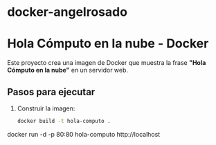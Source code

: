 # docker-angelrosado
# Hola Cómputo en la nube - Docker

Este proyecto crea una imagen de Docker que muestra la frase **"Hola Cómputo en la nube"** en un servidor web.

## Pasos para ejecutar

1. Construir la imagen:
   ```bash
   docker build -t hola-computo .
docker run -d -p 80:80 hola-computo
http://localhost
